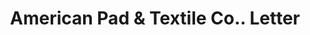 ---
doi: 10.7916/D8BS049R
date_other: '1917'
date_other_textual: '1917'
form: correspondence
genre:
- Letters (correspondence)
name:
- American Pad & Textile Co.
object_in_context_url: https://biggert.cul.columbia.edu/items/view/ave_biggert_01307
subject_hierarchical_geographic:
- Greenfield, Ohio, United States
subject_name:
- American Pad & Textile Co.
title: American Pad & Textile Co.. Letter
sort_title: American Pad & Textile Co.. Letter
call_number: ave_biggert_01307
coordinates:
- 39.35166666666667,-83.3863888888889
pid: ave_biggert_01307
identifiers: ave_biggert_01307
permalink: /biggert/ave_biggert_01307/
layout: iiif-image-page
---